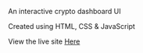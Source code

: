 An interactive crypto dashboard UI 

Created using HTML, CSS & JavaScript

View the live site <a href="https://swifttrade-crypto-dashboard.netlify.app/" target="_blank">Here</a>
